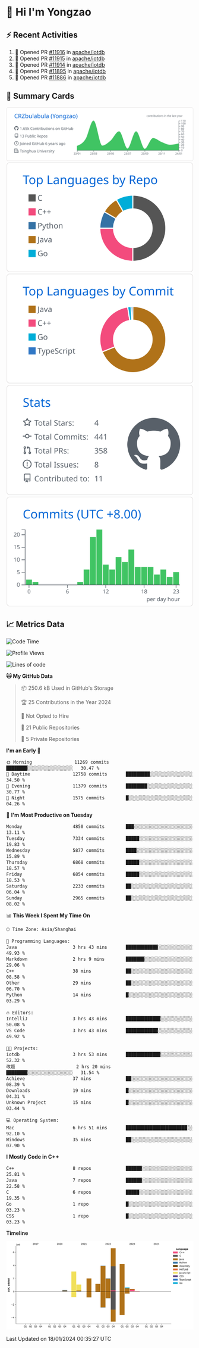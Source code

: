 # 👋 Hi I'm Yongzao

## ⚡ Recent Activities
<!--START_SECTION:activity-->
1. 💪 Opened PR [#11916](https://github.com/apache/iotdb/pull/11916) in [apache/iotdb](https://github.com/apache/iotdb)
2. 💪 Opened PR [#11915](https://github.com/apache/iotdb/pull/11915) in [apache/iotdb](https://github.com/apache/iotdb)
3. 💪 Opened PR [#11914](https://github.com/apache/iotdb/pull/11914) in [apache/iotdb](https://github.com/apache/iotdb)
4. 💪 Opened PR [#11895](https://github.com/apache/iotdb/pull/11895) in [apache/iotdb](https://github.com/apache/iotdb)
5. 💪 Opened PR [#11886](https://github.com/apache/iotdb/pull/11886) in [apache/iotdb](https://github.com/apache/iotdb)
<!--END_SECTION:activity-->

## 🎑 Summary Cards

[![](https://raw.githubusercontent.com/CRZbulabula/CRZbulabula/main/profile-summary-card-output/github/0-profile-details.svg)](https://github.com/vn7n24fzkq/github-profile-summary-cards)
[![](https://raw.githubusercontent.com/CRZbulabula/CRZbulabula/main/profile-summary-card-output/github/1-repos-per-language.svg)](https://github.com/vn7n24fzkq/github-profile-summary-cards) [![](https://raw.githubusercontent.com/CRZbulabula/CRZbulabula/main/profile-summary-card-output/github/2-most-commit-language.svg)](https://github.com/vn7n24fzkq/github-profile-summary-cards)
[![](https://raw.githubusercontent.com/CRZbulabula/CRZbulabula/main/profile-summary-card-output/github/3-stats.svg)](https://github.com/vn7n24fzkq/github-profile-summary-cards) [![](https://raw.githubusercontent.com/CRZbulabula/CRZbulabula/main/profile-summary-card-output/github/4-productive-time.svg)](https://github.com/vn7n24fzkq/github-profile-summary-cards)

## 📈 Metrics Data

<!--START_SECTION:waka-->
![Code Time](http://img.shields.io/badge/Code%20Time-546%20hrs%2013%20mins-blue)

![Profile Views](http://img.shields.io/badge/Profile%20Views-0-blue)

![Lines of code](https://img.shields.io/badge/From%20Hello%20World%20I%27ve%20Written-25.0%20million%20lines%20of%20code-blue)

**🐱 My GitHub Data** 

> 📦 250.6 kB Used in GitHub's Storage 
 > 
> 🏆 25 Contributions in the Year 2024
 > 
> 🚫 Not Opted to Hire
 > 
> 📜 21 Public Repositories 
 > 
> 🔑 5 Private Repositories 
 > 
**I'm an Early 🐤** 

```text
🌞 Morning                11269 commits       ████████░░░░░░░░░░░░░░░░░   30.47 % 
🌆 Daytime                12758 commits       █████████░░░░░░░░░░░░░░░░   34.50 % 
🌃 Evening                11379 commits       ████████░░░░░░░░░░░░░░░░░   30.77 % 
🌙 Night                  1575 commits        █░░░░░░░░░░░░░░░░░░░░░░░░   04.26 % 
```
📅 **I'm Most Productive on Tuesday** 

```text
Monday                   4850 commits        ███░░░░░░░░░░░░░░░░░░░░░░   13.11 % 
Tuesday                  7334 commits        █████░░░░░░░░░░░░░░░░░░░░   19.83 % 
Wednesday                5877 commits        ████░░░░░░░░░░░░░░░░░░░░░   15.89 % 
Thursday                 6868 commits        █████░░░░░░░░░░░░░░░░░░░░   18.57 % 
Friday                   6854 commits        █████░░░░░░░░░░░░░░░░░░░░   18.53 % 
Saturday                 2233 commits        ██░░░░░░░░░░░░░░░░░░░░░░░   06.04 % 
Sunday                   2965 commits        ██░░░░░░░░░░░░░░░░░░░░░░░   08.02 % 
```


📊 **This Week I Spent My Time On** 

```text
🕑︎ Time Zone: Asia/Shanghai

💬 Programming Languages: 
Java                     3 hrs 43 mins       ████████████░░░░░░░░░░░░░   49.93 % 
Markdown                 2 hrs 9 mins        ███████░░░░░░░░░░░░░░░░░░   29.06 % 
C++                      38 mins             ██░░░░░░░░░░░░░░░░░░░░░░░   08.58 % 
Other                    29 mins             ██░░░░░░░░░░░░░░░░░░░░░░░   06.70 % 
Python                   14 mins             █░░░░░░░░░░░░░░░░░░░░░░░░   03.29 % 

🔥 Editors: 
IntelliJ                 3 hrs 43 mins       █████████████░░░░░░░░░░░░   50.08 % 
VS Code                  3 hrs 43 mins       ████████████░░░░░░░░░░░░░   49.92 % 

🐱‍💻 Projects: 
iotdb                    3 hrs 53 mins       █████████████░░░░░░░░░░░░   52.32 % 
改题                       2 hrs 20 mins       ████████░░░░░░░░░░░░░░░░░   31.54 % 
Achieve                  37 mins             ██░░░░░░░░░░░░░░░░░░░░░░░   08.39 % 
Downloads                19 mins             █░░░░░░░░░░░░░░░░░░░░░░░░   04.31 % 
Unknown Project          15 mins             █░░░░░░░░░░░░░░░░░░░░░░░░   03.44 % 

💻 Operating System: 
Mac                      6 hrs 51 mins       ███████████████████████░░   92.10 % 
Windows                  35 mins             ██░░░░░░░░░░░░░░░░░░░░░░░   07.90 % 
```

**I Mostly Code in C++** 

```text
C++                      8 repos             ██████░░░░░░░░░░░░░░░░░░░   25.81 % 
Java                     7 repos             ██████░░░░░░░░░░░░░░░░░░░   22.58 % 
C                        6 repos             █████░░░░░░░░░░░░░░░░░░░░   19.35 % 
Go                       1 repo              █░░░░░░░░░░░░░░░░░░░░░░░░   03.23 % 
CSS                      1 repo              █░░░░░░░░░░░░░░░░░░░░░░░░   03.23 % 
```



**Timeline**

![Lines of Code chart](https://raw.githubusercontent.com/CRZbulabula/CRZbulabula/main/assets/bar_graph.png)


 Last Updated on 18/01/2024 00:35:27 UTC
<!--END_SECTION:waka-->

